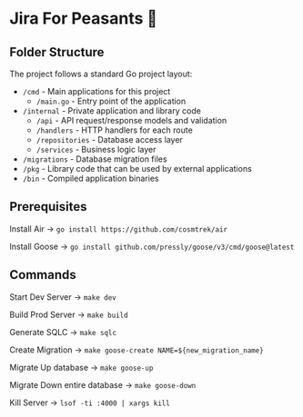 # Jira For Peasants 😤

## Folder Structure

The project follows a standard Go project layout:

- `/cmd` - Main applications for this project
  - `/main.go` - Entry point of the application
- `/internal` - Private application and library code
  - `/api` - API request/response models and validation
  - `/handlers` - HTTP handlers for each route
  - `/repositories` - Database access layer
  - `/services` - Business logic layer
- `/migrations` - Database migration files
- `/pkg` - Library code that can be used by external applications
- `/bin` - Compiled application binaries

## Prerequisites

Install Air -> `go install https://github.com/cosmtrek/air`

Install Goose -> `go install github.com/pressly/goose/v3/cmd/goose@latest`

## Commands

Start Dev Server -> `make dev`

Build Prod Server -> `make build`

Generate SQLC -> `make sqlc`

Create Migration -> `make goose-create NAME=${new_migration_name}`

Migrate Up database -> `make goose-up`

Migrate Down entire database -> `make goose-down`

Kill Server -> `lsof -ti :4000 | xargs kill`
